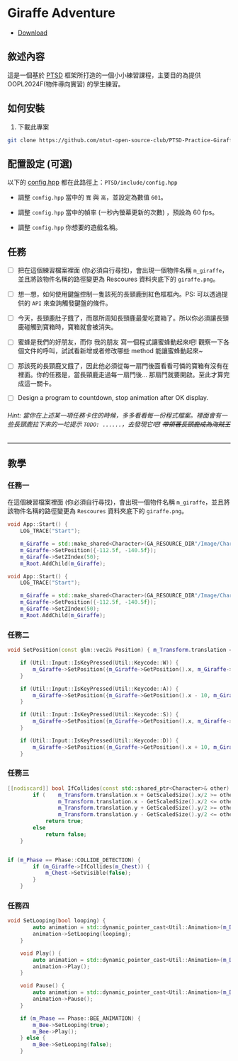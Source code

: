 # Giraffe Adventure

- [Download](https://github.com/ntut-open-source-club/PTSD-Practice-Giraffe-Adventure)

## 敘述內容

這是一個基於 [PTSD](https://github.com/ntut-open-source-club/practical-tools-for-simple-design) 框架所打造的一個小小練習課程，主要目的為提供 OOPL2024F(物件導向實習) 的學生練習。

## 如何安裝

1. 下載此專案

```bash
git clone https://github.com/ntut-open-source-club/PTSD-Practice-Giraffe-Adventure --recursive
```

## 配置設定 (可選)

以下的 [config.hpp](PTSD/include/config.hpp) 都在此路徑上：`PTSD/include/config.hpp`

- 調整 `config.hpp` 當中的 `寬` 與 `高`，並設定為數值 `601`。

- 調整 `config.hpp` 當中的幀率 (一秒內螢幕更新的次數) ，預設為 60 fps。

- 調整 `config.hpp` 你想要的遊戲名稱。

## 任務

- [ ] 把在這個練習檔案裡面 (你必須自行尋找)，會出現一個物件名稱 `m_giraffe`，並且將該物件名稱的路徑變更為 Rescoures 資料夾底下的 `giraffe.png`。

- [ ] 想一想，如何使用鍵盤控制一隻該死的長頸鹿到紅色框框內。PS: 可以透過提供的 `API` 來查詢觸發鍵盤的條件。

- [ ] 今天，長頸鹿肚子餓了，而眾所周知長頸鹿最愛吃寶箱了。所以你必須讓長頸鹿碰觸到寶箱時，寶箱就會被消失。

- [ ] 蜜蜂是我們的好朋友，而你 我的朋友 寫一個程式讓蜜蜂動起來吧! 觀察一下各個文件的呼叫，試試看新增或者修改哪些 method 能讓蜜蜂動起來~

- [ ] 那該死的長頸鹿又餓了，因此他必須從每一扇門後面看看可憐的寶箱有沒有在裡面。你的任務是，當長頸鹿走過每一扇門後... 那扇門就要開啟。至此才算完成這一關卡。

- [ ] Design a program to countdown, stop animation after OK display.

###### Hint: 當你在上述某一項任務卡住的時候，多多看看每一份程式檔案。裡面會有一些長頸鹿拉下來的一坨提示 `TODO: ......`，去發現它吧! ~~帶領著長頸鹿成為海賊王~~

---

## 教學

### 任務一

在這個練習檔案裡面 (你必須自行尋找)，會出現一個物件名稱 `m_giraffe`，並且將該物件名稱的路徑變更為 `Rescoures` 資料夾底下的 `giraffe.png`。

```cpp title="src/AppStart.cpp"
void App::Start() {
    LOG_TRACE("Start");

    m_Giraffe = std::make_shared<Character>(GA_RESOURCE_DIR"/Image/Character/gray.png");
    m_Giraffe->SetPosition({-112.5f, -140.5f});
    m_Giraffe->SetZIndex(50);
    m_Root.AddChild(m_Giraffe);
```

```cpp title="src/AppStart.cpp"
void App::Start() {
    LOG_TRACE("Start");

    m_Giraffe = std::make_shared<Character>(GA_RESOURCE_DIR"/Image/Character/giraffe.png"); // change
    m_Giraffe->SetPosition({-112.5f, -140.5f});
    m_Giraffe->SetZIndex(50);
    m_Root.AddChild(m_Giraffe);
```

### 任務二

```cpp title="include/AnimatedCharacter.hpp"
void SetPosition(const glm::vec2& Position) { m_Transform.translation = Position; }
```

```cpp title="src/AppUpdate.cpp"
    if (Util::Input::IsKeyPressed(Util::Keycode::W)) {
        m_Giraffe->SetPosition({m_Giraffe->GetPosition().x, m_Giraffe->GetPosition().y + 10});
    }

    if (Util::Input::IsKeyPressed(Util::Keycode::A)) {
        m_Giraffe->SetPosition({m_Giraffe->GetPosition().x - 10, m_Giraffe->GetPosition().y});
    }

    if (Util::Input::IsKeyPressed(Util::Keycode::S)) {
        m_Giraffe->SetPosition({m_Giraffe->GetPosition().x, m_Giraffe->GetPosition().y - 10});
    }

    if (Util::Input::IsKeyPressed(Util::Keycode::D)) {
        m_Giraffe->SetPosition({m_Giraffe->GetPosition().x + 10, m_Giraffe->GetPosition().y});
    }
```

### 任務三

```cpp title="include/Character.hpp"
[[nodiscard]] bool IfCollides(const std::shared_ptr<Character>& other) const {
        if (    m_Transform.translation.x + GetScaledSize().x/2 >= other->m_Transform.translation.x - other->GetScaledSize().x/2 &&
                m_Transform.translation.x - GetScaledSize().x/2 <= other->m_Transform.translation.x + other->GetScaledSize().x/2 &&
                m_Transform.translation.y + GetScaledSize().y/2 >= other->m_Transform.translation.y - other->GetScaledSize().y/2 &&
                m_Transform.translation.y - GetScaledSize().y/2 <= other->m_Transform.translation.y + other->GetScaledSize().y/2)
            return true;
        else
            return false;
    }
```

```cpp title="src/AppUpdate.cpp"

if (m_Phase == Phase::COLLIDE_DETECTION) {
        if (m_Giraffe->IfCollides(m_Chest)) {
            m_Chest->SetVisible(false);
        }
    }
```

### 任務四

```cpp title="include/AnimatedCharacter.hpp"
void SetLooping(bool looping) {
        auto animation = std::dynamic_pointer_cast<Util::Animation>(m_Drawable);
        animation->SetLooping(looping);
    }

    void Play() {
        auto animation = std::dynamic_pointer_cast<Util::Animation>(m_Drawable);
        animation->Play();
    }

    void Pause() {
        auto animation = std::dynamic_pointer_cast<Util::Animation>(m_Drawable);
        animation->Pause();
    }
```

```cpp title="src/AppUpdate.cpp"
    if (m_Phase == Phase::BEE_ANIMATION) {
        m_Bee->SetLooping(true);
        m_Bee->Play();
    } else {
        m_Bee->SetLooping(false);
    }
```
